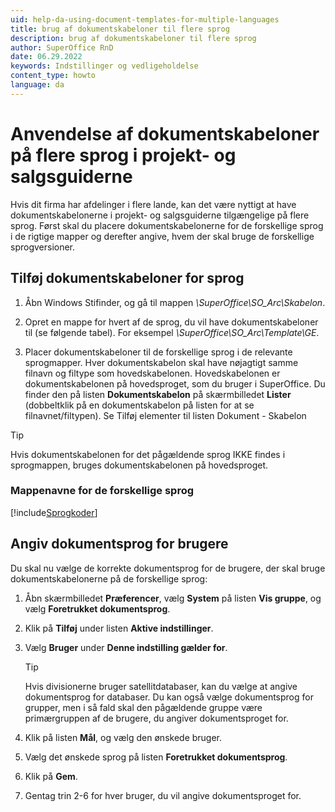 ```yaml
---
uid: help-da-using-document-templates-for-multiple-languages
title: brug af dokumentskabeloner til flere sprog
description: brug af dokumentskabeloner til flere sprog
author: SuperOffice RnD
date: 06.29.2022
keywords: Indstillinger og vedligeholdelse
content_type: howto
language: da
---
```


# Anvendelse af dokumentskabeloner på flere sprog i projekt- og salgsguiderne

Hvis dit firma har afdelinger i flere lande, kan det være nyttigt at have dokumentskabelonerne i projekt- og salgsguiderne tilgængelige på flere sprog. Først skal du placere dokumentskabelonerne for de forskellige sprog i de rigtige mapper og derefter angive, hvem der skal bruge de forskellige sprogversioner.

## Tilføj dokumentskabeloner for sprog

1. Åbn Windows Stifinder, og gå til mappen *\\SuperOffice\\SO_Arc\\Skabelon*.

2. Opret en mappe for hvert af de sprog, du vil have dokumentskabeloner til (se følgende tabel). For eksempel *\\SuperOffice\\SO_Arc\\Template\\GE*.

3. Placer dokumentskabeloner til de forskellige sprog i de relevante sprogmapper. Hver dokumentskabelon skal have nøjagtigt samme filnavn og filtype som hovedskabelonen. Hovedskabelonen er dokumentskabelonen på hovedsproget, som du bruger i SuperOffice. Du finder den på listen **Dokumentskabelon** på skærmbilledet **Lister** (dobbeltklik på en dokumentskabelon på listen for at se filnavnet/filtypen). Se Tilføj elementer til listen Dokument - Skabelon

> [!TIP]
> Hvis dokumentskabelonen for det pågældende sprog IKKE findes i sprogmappen, bruges dokumentskabelonen på hovedsproget.

### Mappenavne for de forskellige sprog

[!include[Sprogkoder](../../../globalization-and-localization/includes/table-legacy-language-codes.md)]

## Angiv dokumentsprog for brugere

Du skal nu vælge de korrekte dokumentsprog for de brugere, der skal bruge dokumentskabelonerne på de forskellige sprog:

1. Åbn skærmbilledet **Præferencer**, vælg **System** på listen **Vis gruppe**, og vælg **Foretrukket dokumentsprog**.

2. Klik på **Tilføj** under listen **Aktive indstillinger**.

3. Vælg **Bruger** under **Denne indstilling gælder for**.

    > [!TIP]
    > Hvis divisionerne bruger satellitdatabaser, kan du vælge at angive dokumentsprog for databaser. Du kan også vælge dokumentsprog for grupper, men i så fald skal den pågældende gruppe være primærgruppen af de brugere, du angiver dokumentsproget for.

4. Klik på listen **Mål**, og vælg den ønskede bruger.

5. Vælg det ønskede sprog på listen **Foretrukket dokumentsprog**.

6. Klik på **Gem**.

7. Gentag trin 2-6 for hver bruger, du vil angive dokumentsproget for.
